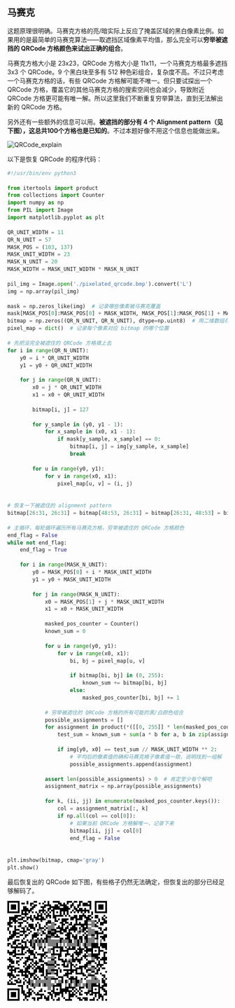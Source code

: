 ## 马赛克

这题原理很明确。马赛克方格的亮/暗实际上反应了掩盖区域的黑白像素比例。如果用的是最简单的马赛克算法——取遮挡区域像素平均值，那么完全可以**穷举被遮挡的 QRCode 方格颜色来试出正确的组合**。

马赛克方格大小是 23x23，QRCode 方格大小是 11x11，一个马赛克方格最多遮挡 3x3 个 QRCode。9 个黑白块至多有 512 种色彩组合，复杂度不高。不过只考虑一个马赛克方格的话，有些 QRCode 方格解可能不唯一。但只要试探出一个 QRCode 方格，覆盖它的其他马赛克方格的搜索空间也会减少，导致附近 QRCode 方格更可能有唯一解。所以这里我们不断重复穷举算法，直到无法解出新的  QRCode 方格。

另外还有一些额外的信息可以用。**被遮挡的部分有 4 个 Alignment pattern（见下图），这总共100个方格也是已知的**。不过本题好像不用这个信息也能做出来。

![QRCode_explain](https://upload.wikimedia.org/wikipedia/commons/1/1d/QR_Code_Structure_Example_3.svg)

以下是恢复 QRCode 的程序代码：

```python
#!/usr/bin/env python3

from itertools import product
from collections import Counter
import numpy as np
from PIL import Image
import matplotlib.pyplot as plt

QR_UNIT_WIDTH = 11
QR_N_UNIT = 57
MASK_POS = (103, 137)
MASK_UNIT_WIDTH = 23
MASK_N_UNIT = 20
MASK_WIDTH = MASK_UNIT_WIDTH * MASK_N_UNIT

pil_img = Image.open('./pixelated_qrcode.bmp').convert('L')
img = np.array(pil_img)

mask = np.zeros_like(img)  # 记录哪些像素被马赛克覆盖
mask[MASK_POS[0]:MASK_POS[0] + MASK_WIDTH, MASK_POS[1]:MASK_POS[1] + MASK_WIDTH] = 1
bitmap = np.zeros((QR_N_UNIT, QR_N_UNIT), dtype=np.uint8)  # 用二维数组存的 QRCode 图像
pixel_map = dict()  # 记录每个像素对应 bitmap 的哪个位置

# 先把没完全被遮住的 QRCode 方格填上去
for i in range(QR_N_UNIT):
    y0 = i * QR_UNIT_WIDTH
    y1 = y0 + QR_UNIT_WIDTH

    for j in range(QR_N_UNIT):
        x0 = j * QR_UNIT_WIDTH
        x1 = x0 + QR_UNIT_WIDTH

        bitmap[i, j] = 127

        for y_sample in (y0, y1 - 1):
            for x_sample in (x0, x1 - 1):
                if mask[y_sample, x_sample] == 0:
                    bitmap[i, j] = img[y_sample, x_sample]
                    break

        for u in range(y0, y1):
            for v in range(x0, x1):
                pixel_map[u, v] = (i, j)


# 恢复一下被遮住的 alignment pattern
bitmap[26:31, 26:31] = bitmap[48:53, 26:31] = bitmap[26:31, 48:53] = bitmap[48:53, 48:53] = bitmap[4:9, 26:31]

# 主循环，每轮循环遍历所有马赛克方格，穷举被遮住的 QRCode 方格颜色
end_flag = False
while not end_flag:
    end_flag = True

    for i in range(MASK_N_UNIT):
        y0 = MASK_POS[0] + i * MASK_UNIT_WIDTH
        y1 = y0 + MASK_UNIT_WIDTH

        for j in range(MASK_N_UNIT):
            x0 = MASK_POS[1] + j * MASK_UNIT_WIDTH
            x1 = x0 + MASK_UNIT_WIDTH

            masked_pos_counter = Counter()
            known_sum = 0

            for u in range(y0, y1):
                for v in range(x0, x1):
                    bi, bj = pixel_map[u, v]

                    if bitmap[bi, bj] in (0, 255):
                        known_sum += bitmap[bi, bj]
                    else:
                        masked_pos_counter[bi, bj] += 1

            # 穷举被遮住的 QRCode 方格的所有可能的黑/白颜色组合
            possible_assignments = []
            for assignment in product(*([[0, 255]] * len(masked_pos_counter))):
                test_sum = known_sum + sum(a * b for a, b in zip(assignment, masked_pos_counter.values()))

                if img[y0, x0] == test_sum // MASK_UNIT_WIDTH ** 2:
                    # 平均后的像素值的确和马赛克格子像素值一致，说明找到一组解
                    possible_assignments.append(assignment)

            assert len(possible_assignments) > 0  # 肯定至少有个解吧
            assignment_matrix = np.array(possible_assignments)

            for k, (ii, jj) in enumerate(masked_pos_counter.keys()):
                col = assignment_matrix[:, k]
                if np.all(col == col[0]):
                    # 如果当前 QRCode 方格解唯一，记录下来
                    bitmap[ii, jj] = col[0]
                    end_flag = False


plt.imshow(bitmap, cmap='gray')
plt.show()
```

最后恢复出的 QRCode 如下图，有些格子仍然无法确定，但恢复出的部分已经足够解码了。

![recovered_qrcode.webp](recovered_qrcode.webp)
